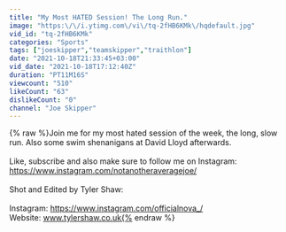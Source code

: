 ```yaml
---
title: "My Most HATED Session! The Long Run."
image: "https:\/\/i.ytimg.com\/vi\/tq-2fHB6KMk\/hqdefault.jpg"
vid_id: "tq-2fHB6KMk"
categories: "Sports"
tags: ["joeskipper","teamskipper","traithlon"]
date: "2021-10-18T21:33:45+03:00"
vid_date: "2021-10-18T17:12:40Z"
duration: "PT11M16S"
viewcount: "510"
likeCount: "63"
dislikeCount: "0"
channel: "Joe Skipper"
---
```

{% raw %}Join me for my most hated session of the week, the long, slow run. Also some swim shenanigans at David Lloyd afterwards.<br /><br />Like, subscribe and also make sure to follow me on Instagram: <a rel="nofollow" target="blank" href="https://www.instagram.com/notanotheraveragejoe/">https://www.instagram.com/notanotheraveragejoe/</a><br /><br />Shot and Edited by Tyler Shaw:<br /><br />Instagram: <a rel="nofollow" target="blank" href="https://www.instagram.com/officialnova_/">https://www.instagram.com/officialnova_/</a><br />Website: www.tylershaw.co.uk{% endraw %}
